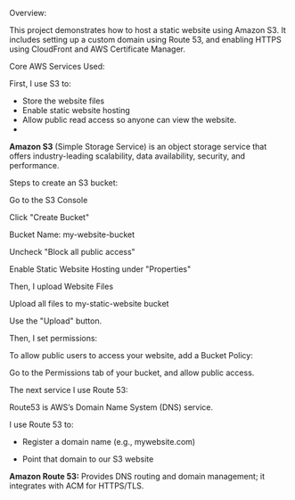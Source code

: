 Overview:

This project demonstrates how to host a static website using Amazon S3. It includes setting up a custom domain using Route 53, and enabling HTTPS using CloudFront and AWS Certificate Manager.

Core AWS Services Used:

First, I use S3 to:
- Store the website files
- Enable static website hosting
- Allow public read access so anyone can view the website.
- 
**Amazon S3** (Simple Storage Service) is an object storage service that offers industry-leading scalability, data availability, security, and performance.

  Steps to create an S3 bucket:
  
  Go to the S3 Console
  
  Click "Create Bucket"
  
  Bucket Name: my-website-bucket
  
  Uncheck "Block all public access"
  
  Enable Static Website Hosting under "Properties"

Then, I upload Website Files

Upload all files to my-static-website bucket

Use the "Upload" button.

Then, I set permissions:

To allow public users to access your website, add a Bucket Policy:

Go to the Permissions tab of your bucket, and allow public access.

The next service I use Route 53:

Route53 is AWS’s Domain Name System (DNS) service.

I use Route 53 to:

- Register a domain name (e.g., mywebsite.com)

- Point that domain to our S3 website

**Amazon Route 53:** Provides DNS routing and domain management; it integrates with ACM
for HTTPS/TLS.



